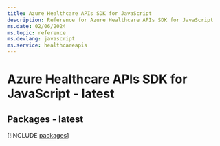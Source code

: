 ```yaml
---
title: Azure Healthcare APIs SDK for JavaScript
description: Reference for Azure Healthcare APIs SDK for JavaScript
ms.date: 02/06/2024
ms.topic: reference
ms.devlang: javascript
ms.service: healthcareapis
---
```

# Azure Healthcare APIs SDK for JavaScript - latest
## Packages - latest
[!INCLUDE [packages](healthcare-apis-index.md)]